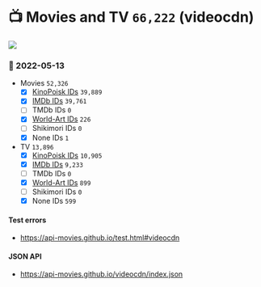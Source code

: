 # :tv: Movies and TV `66,222` (videocdn)

<a href="https://API-Movies.github.io"><img src="https://API-Movies.github.io/banner.png?cache"></a>

### :date: 2022-05-13
- Movies `52,326`
  - [x] <a href="https://API-Movies.github.io/videocdn/movie_kinopoisk_ids.json">KinoPoisk IDs</a> `39,889`
  - [x] <a href="https://API-Movies.github.io/videocdn/movie_imdb_ids.json">IMDb IDs</a> `39,761`
  - [ ] TMDb IDs `0`
  - [x] <a href="https://API-Movies.github.io/videocdn/movie_world_art_ids.json">World-Art IDs</a> `226`
  - [ ] Shikimori IDs `0`
  - [x] None IDs `1`
- TV `13,896`
  - [x] <a href="https://API-Movies.github.io/videocdn/tv_kinopoisk_ids.json">KinoPoisk IDs</a> `10,905`
  - [x] <a href="https://API-Movies.github.io/videocdn/tv_imdb_ids.json">IMDb IDs</a> `9,233`
  - [ ] TMDb IDs `0`
  - [x] <a href="https://API-Movies.github.io/videocdn/tv_world_art_ids.json">World-Art IDs</a> `899`
  - [ ] Shikimori IDs `0`
  - [x] None IDs `599`
#### Test errors
- <a href='https://api-movies.github.io/test.html#videocdn'>https://api-movies.github.io/test.html#videocdn</a>
#### JSON API
- <a href='https://api-movies.github.io/videocdn/index.json'>https://api-movies.github.io/videocdn/index.json</a>
